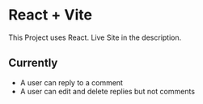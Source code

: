# React + Vite

This Project uses React. Live Site in the description.

Currently
- 
- A user can reply to a comment
- A user can edit and delete replies but not comments
